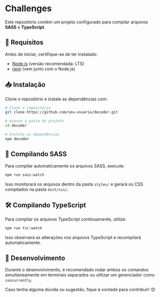 # Challenges

Este repositório contém um projeto configurado para compilar arquivos **SASS** e **TypeScript**.

## 📌 Requisitos
Antes de iniciar, certifique-se de ter instalado:

- [Node.js](https://nodejs.org/) (versão recomendada: LTS)
- [npm](https://www.npmjs.com/) (vem junto com o Node.js)

## 📥 Instalação

Clone o repositório e instale as dependências com:

```sh
# Clone o repositório
git clone https://github.com/seu-usuario/decoder.git

# Acesse a pasta do projeto
cd decoder

# Instale as dependências
npm decoder
```

## 🎨 Compilando SASS
Para compilar automaticamente os arquivos SASS, execute:

```sh
npm run sass:watch
```
Isso monitorará os arquivos dentro da pasta `styles/` e gerará os CSS compilados na pasta `dist/css/`.

## 🛠️ Compilando TypeScript
Para compilar os arquivos TypeScript continuamente, utilize:

```sh
npm run tsc:watch
```
Isso observará as alterações nos arquivos TypeScript e recompilará automaticamente.

## 🚀 Desenvolvimento
Durante o desenvolvimento, é recomendado rodar ambos os comandos simultaneamente em terminais separados ou utilizar um gerenciador como `concurrently`.

Caso tenha alguma dúvida ou sugestão, fique à vontade para contribuir! 😊
